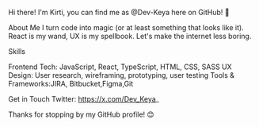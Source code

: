 Hi there! I'm Kirti, you can find me as @Dev-Keya here on GitHub! 👋

About Me
I turn code into magic (or at least something that looks like it). React is my wand, UX is my spellbook. Let's make the internet less boring.

Skills

Frontend Tech: JavaScript, React, TypeScript, HTML, CSS, SASS
UX Design: User research, wireframing, prototyping, user testing
Tools & Frameworks:JIRA, Bitbucket,Figma,Git

Get in Touch
Twitter: https://x.com/Dev_Keya_

Thanks for stopping by my GitHub profile! 😊


